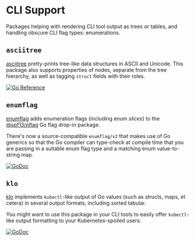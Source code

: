# CLI Support

Packages helping with rendering CLI tool output as trees or tables, and handling
obscure CLI flag types: enumerations.

## `asciitree`

[asciitree](https://github.com/TheDiveO/go-asciitree) pretty-prints tree-like
data structures in ASCII and Unicode. This package also supports properties of
nodes, separate from the tree hierarchy, as well as tagging `struct` fields with
their roles.

[![Go Reference](https://pkg.go.dev/badge/github.com/thediveo/go-asciitree.svg)](https://pkg.go.dev/github.com/thediveo/go-asciitree)

## `enumflag`

[enumflag](https://github.com/TheDiveO/enumflag) adds enumeration flags
(including enum _slices_) to the [@spf13/pflag](https://github.com/spf13/pflag)
Go flag drop-in package.

There's now a source-compatible `enumflag/v2` that makes use of Go generics so
that the Go compiler can type-check at compile time that you are passing in a
suitable enum flag type and a matching enum value-to-string map.

[![GoDoc](https://pkg.go.dev/badge/github.com/TheDiveO/enumflag.svg)](https://pkg.go.dev/github.com/thediveo/enumflag)

## `klo`

[klo](https://github.com/TheDiveO/klo) implements `kubectl`-like output of Go
values (such as structs, maps, et cetera) in several output formats, including
sorted tabular.

You might want to use this package in your CLI tools to easily offer
`kubectl`-like output formatting to your Kubernetes-spoiled users.

[![GoDoc](https://pkg.go.dev/badge/github.com/TheDiveO/klo.svg)](https://pkg.go.dev/github.com/thediveo/klo)
